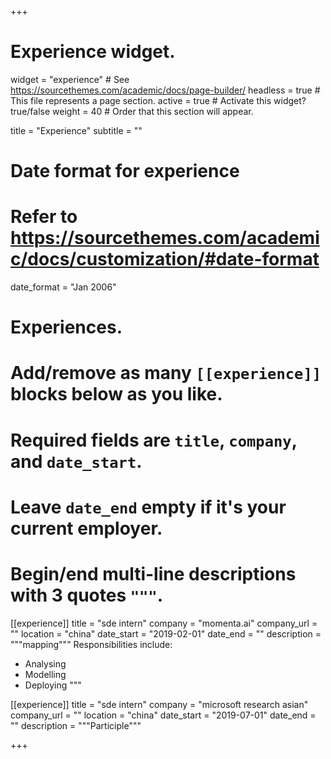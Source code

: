 +++
# Experience widget.
widget = "experience"  # See https://sourcethemes.com/academic/docs/page-builder/
headless = true  # This file represents a page section.
active = true  # Activate this widget? true/false
weight = 40  # Order that this section will appear.

title = "Experience"
subtitle = ""

# Date format for experience
#   Refer to https://sourcethemes.com/academic/docs/customization/#date-format
date_format = "Jan 2006"

# Experiences.
#   Add/remove as many `[[experience]]` blocks below as you like.
#   Required fields are `title`, `company`, and `date_start`.
#   Leave `date_end` empty if it's your current employer.
#   Begin/end multi-line descriptions with 3 quotes `"""`.
[[experience]]
  title = "sde intern"
  company = "momenta.ai"
  company_url = ""
  location = "china"
  date_start = "2019-02-01"
  date_end = ""
  description = """mapping"""
  Responsibilities include:
  
  * Analysing
  * Modelling
  * Deploying
  """

[[experience]]
  title = "sde intern"
  company = "microsoft research asian"
  company_url = ""
  location = "china"
  date_start = "2019-07-01"
  date_end = ""
  description = """Participle"""

+++
